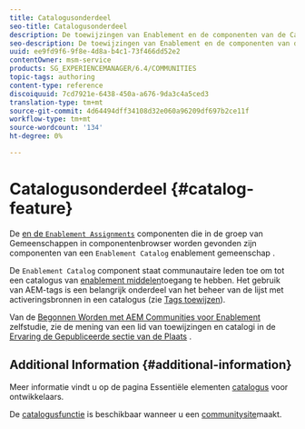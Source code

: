 ```yaml
---
title: Catalogusonderdeel
seo-title: Catalogusonderdeel
description: De toewijzingen van Enablement en de componenten van de Catalogus van Enablement zijn componenten van een enablement gemeenschap
seo-description: De toewijzingen van Enablement en de componenten van de Catalogus van Enablement zijn componenten van een enablement gemeenschap
uuid: ee9fd9f6-9f8e-4d8a-b4c1-73f466dd52e2
contentOwner: msm-service
products: SG_EXPERIENCEMANAGER/6.4/COMMUNITIES
topic-tags: authoring
content-type: reference
discoiquuid: 7cd7921e-6438-450a-a676-9da3c4a5ced3
translation-type: tm+mt
source-git-commit: 4d64494dff34108d32e060a96209df697b2ce11f
workflow-type: tm+mt
source-wordcount: '134'
ht-degree: 0%

---
```



# Catalogusonderdeel {#catalog-feature}

De [ en de `Enablement Assignments`](assignments.md) componenten die in de groep van Gemeenschappen in componentenbrowser worden gevonden zijn componenten van een `Enablement Catalog` enablement gemeenschap [](overview.md#enablement-community).

De `Enablement Catalog` component staat communautaire leden toe om tot een catalogus van [enablement middelen](resources.md)toegang te hebben. Het gebruik van AEM-tags is een belangrijk onderdeel van het beheer van de lijst met activeringsbronnen in een catalogus (zie [Tags toewijzen](tag-resources.md)).

Van de [Begonnen Worden met AEM Communities voor Enablement](getting-started-enablement.md) zelfstudie, zie de mening van een lid van toewijzingen en catalogi in de [Ervaring de Gepubliceerde sectie van de Plaats](enablement-published-site.md) .

## Additional Information {#additional-information}

Meer informatie vindt u op de pagina Essentiële elementen [catalogus](catalog-developer-essentials.md) voor ontwikkelaars.

De [catalogusfunctie](functions.md#catalog-function) is beschikbaar wanneer u een [communitysite](sites-console.md)maakt.
